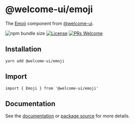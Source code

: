 # @welcome-ui/emoji

The [Emoji](https://welcome-ui.com/components/emoji) component from [@welcome-ui](https://welcome-ui.com).

![npm bundle size](https://img.shields.io/bundlephobia/minzip/@welcome-ui/emoji) [![License](https://img.shields.io/npm/l/welcome-ui.svg)](https://github.com/WTTJ/welcome-ui/tree/main/LICENSE) [![PRs Welcome](https://img.shields.io/badge/PRs-welcome-mediumspringgreen.svg)](ttps://github.com/WTTJ/welcome-ui/tree/main/CONTRIBUTING.mdx)

## Installation

    yarn add @welcome-ui/emoji

## Import

    import { Emoji } from '@welcome-ui/emoji'

## Documentation

See the [documentation](https://welcome-ui.com/components/emoji) or [package source](https://github.com/WTTJ/welcome-ui/tree/main/packages/Emoji) for more details.
